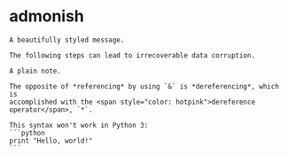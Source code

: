# admonish

```admonish info
A beautifully styled message.
```

```admonish warning "Data loss"
The following steps can lead to irrecoverable data corruption.
```

```admonish
A plain note.
```

```admonish tip "_Referencing_ and <i>dereferencing</i>"
The opposite of *referencing* by using `&` is *dereferencing*, which is
accomplished with the <span style="color: hotpink">dereference operator</span>, `*`.
```

~~~admonish bug
This syntax won't work in Python 3:
```python
print "Hello, world!"
```
~~~
